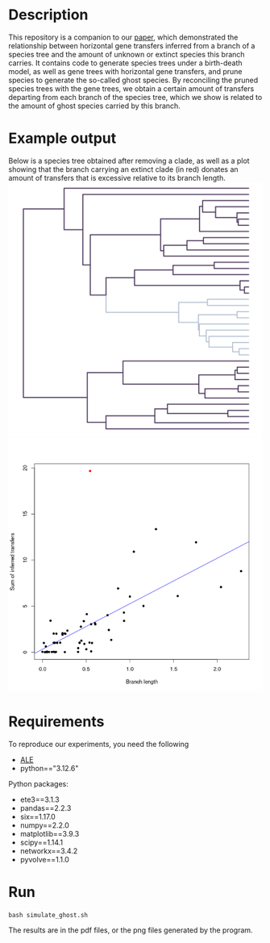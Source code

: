 # Description
This repository is a companion to our [paper](https://www.biorxiv.org/content/10.1101/2024.12.11.627931v1.full.pdf), which demonstrated the relationship between horizontal gene transfers inferred from a branch of a species tree and the amount of unknown or extinct species this branch carries. It contains code to generate species trees under a birth-death model, as well as gene trees with horizontal gene transfers, and prune species to generate the so-called ghost species. By reconciling the pruned species trees with the gene trees, we obtain a certain amount of transfers departing from each branch of the species tree, which we show is related to the amount of ghost species carried by this branch.
 
# Example output
Below is a species tree obtained after removing a clade, as well as a plot showing that the branch carrying an extinct clade (in red) donates an amount of transfers that is excessive relative to its branch length.
![The species tree with a missing clade (missing species are in a lighter shade)](plot_plot_sim_clade.png)
![Comparing the transfers donated by a branch with its length (branch carrying the ghost group in red)](plot_transfer_sim_clade.png)




# Requirements
To reproduce our experiments, you need the following
- [ALE](https://github.com/ssolo/ALE/blob/master/INSTALL.md)
- python=="3.12.6"

Python packages:
- ete3==3.1.3
- pandas==2.2.3
- six==1.17.0
- numpy==2.2.0
- matplotlib==3.9.3
- scipy==1.14.1
- networkx==3.4.2
- pyvolve==1.1.0

# Run
```bash simulate_ghost.sh```

The results are in the pdf files, or the png files generated by the program.
